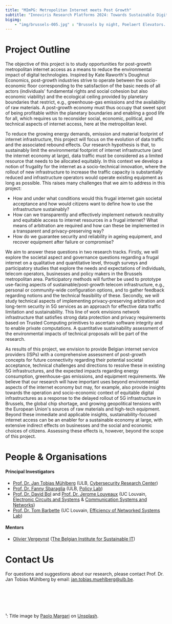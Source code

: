 ```yaml
---
title: "MImPG: Metropolitan Internet meets Post Growth"
subtitle: "Innoviris Research Platforms 2024: Towards Sustainable Digitalization"
bigimg:
    - "img/brussels-005.jpg" : "Brussels by night, Poelaert Elevators. Photo by Paolo Margari on Unsplash.&#xB9;"
---
```


# Project Outline

The objective of this project is to study opportunities for post-growth
metropolitan internet access as a means to reduce the environmental impact
of digital technologies. Inspired by Kate Raworth's Doughnut Economics,
post-growth industries strive to operate between the socio-economic floor
corresponding to the satisfaction of the basic needs of all actors
(individuals' fundamental rights and social cohesion but also economic
viability) and the ecological ceiling provided by planetary boundaries that
restrict, e.g., greenhouse-gas emissions and the availability of raw
materials. A post-growth economy must thus occupy that sweet spot of being
profitable within the planetary boundaries and enabling a good life for
all, which requires us to reconsider social, economic, political, and
technical aspects of internet access, here at the metropolitan level.

To reduce the growing energy demands, emission and material footprint of
internet infrastructure, this project will focus on the evolution of data
traffic and the associated rebound effects. Our research hypothesis is
that, to sustainably limit the environmental footprint of internet
infrastructure (and the internet economy at large), data traffic must be
considered as a limited resource that needs to be allocated equitably. In
this context we develop a notion of frugality for the internet as a
socio-technical innovation, where the rollout of new infrastructure to
increase the traffic capacity is substantially reduced and infrastructure
operators would operate existing equipment as long as possible. This raises
many challenges that we aim to address in this project:

- How and under what conditions would this frugal internet gain societal
  acceptance and how would citizens want to define how to use the
infrastructure sustainably?
- How can we transparently and effectively implement network neutrality and
  equitable access to internet resources in a frugal internet? What means
of arbitration are required and how can these be implemented in a
transparent and privacy-preserving way?
- How do we guarantee security and reliability in ageing equipment, and
  recover equipment after failure or compromise?

We aim to answer these questions in two research tracks. Firstly, we will
explore the societal aspect and governance questions regarding a frugal
internet on a qualitative and quantitative level, through surveys and
participatory studies that explore the needs and expectations of
individuals, telecom operators, businesses and policy makers in the
Brussels metropolitan area. Participatory methods will further be used to
prototype use-facing aspects of sustainable/post-growth telecom
infrastructure, e.g., personal or community-wide configuration options, and
to gather feedback regarding notions and the technical feasibility of
these. Secondly, we will study technical aspects of implementing
privacy-preserving arbitration and long-term security in 5G services as an
approach for effective data traffic limitation and sustainability. This
line of work envisions network infrastructure that satisfies strong data
protection and privacy requirements based on Trusted Computing primitives
to ascertain software integrity and to enable private computations. A
quantitative sustainability assessment of the environmental impacts of
technical proposals will be part of the research.

As results of this project, we envision to provide Belgian internet service
providers (ISPs) with a comprehensive assessment of post-growth concepts
for future connectivity regarding their potential societal acceptance,
technical challenges and directions to resolve these in existing 5G
infrastructures, and the expected impacts regarding energy consumption,
greenhouse-gas emissions, and equipment requirements. We believe that our
research will have important uses beyond environmental aspects of the
internet economy but may, for example, also provide insights towards the
operation and socio-economic context of equitable digital infrastructures
as a response to the delayed rollout of 5G infrastructure in Brussels, the
global chip shortage, and growing geopolitical tensions with the European
Union's sources of raw materials and high-tech equipment. Beyond these
immediate and applicable insights, sustainability-focused internet access
can be an enabler for a sustainable economy at large, with extensive
indirect effects on businesses and the social and economic choices of
citizens. Assessing these effects is, however, beyond the scope of this
project. 

# People & Organisations

#### Principal Investigators

- [Prof. Dr. Jan Tobias Mühlberg](https://www.beetzsee.de/aboutme.html) (ULB, [Cybersecurity Research Center](https://cybersecurity.ulb.ac.be/))
- [Prof. Dr. Fanny Sbaraglia](https://www.linkedin.com/in/fanny-sbaraglia-331b3783/) (ULB, [Policy Lab](https://policylab.ulb.be/))
- [Prof. Dr. David Bol](https://perso.uclouvain.be/david.bol/) and [Prof. Dr. Jerome Louveaux](https://scholar.google.be/citations?user=dqfRmkAAAAAJ&hl=fr) (UC Louvain, [Electronic Circuits and Systems](https://uclouvain.be/en/research-institutes/icteam/ecs.html) & [Communication Systems and Networks](https://uclouvain.be/en/research-institutes/icteam/communication-systems-and-networks.html))
- [Prof. Dr. Tom Barbette](https://perso.uclouvain.be/tom.barbette/) (UC Louvain, [Efficiency of Networked Systems Lab](https://perso.uclouvain.be/tom.barbette/ensg/))

#### Mentors

- [Olivier Vergeynst](linkedin.com/in/oliviervergeynst) ([The Belgian Institute for Sustainable IT](https://isit-be.org/))


# Contact Us

For questions and suggestions about our research, please contact Prof. Dr.
Jan Tobias Mühlberg by email: [jan.tobias.muehlberg@ulb.be](mailto:jan.tobias.muehlberg@ulb.be).

<br><br>
---
&#xB9;: Title image by [Paolo Margari](https://unsplash.com/@paolomargari?utm_content=creditCopyText&utm_medium=referral&utm_source=unsplash) on [Unsplash](https://unsplash.com/photos/a-view-of-a-city-at-night-from-a-rooftop-GAlMu7FMdaw?utm_content=creditCopyText&utm_medium=referral&utm_source=unsplash).


